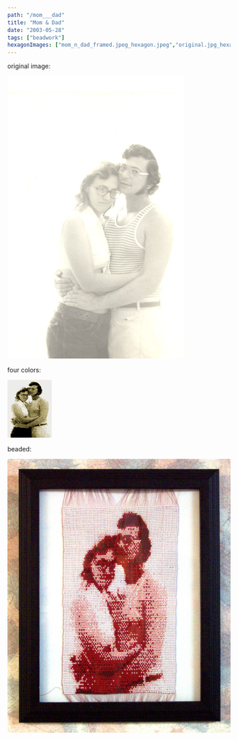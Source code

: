 ```yaml
---
path: "/mom___dad"
title: "Mom & Dad"
date: "2003-05-28"
tags: ["beadwork"]
hexagonImages: ["mom_n_dad_framed.jpeg_hexagon.jpeg","original.jpg_hexagon.jpeg","mom_n_dad_rotated.gif_hexagon.png","mom_n_dad_framed.jpg_hexagon.jpeg"]
---
```


original image:

[![](original.jpg "original")](original.jpg) 

four colors: 

[![](mom_n_dad_rotated.gif "mom_n_dad_rotated")](mom_n_dad_rotated.gif) 

beaded:

[![](mom_n_dad_framed.jpg "mom_n_dad_framed")](mom_n_dad_framed.jpg) 

